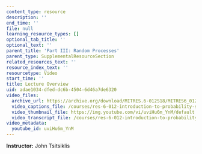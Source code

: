 ```yaml
---
content_type: resource
description: ''
end_time: ''
file: null
learning_resource_types: []
optional_tab_title: ''
optional_text: ''
parent_title: 'Part III: Random Processes'
parent_type: SupplementalResourceSection
related_resources_text: ''
resource_index_text: ''
resourcetype: Video
start_time: ''
title: Lecture Overview
uid: adae1034-dfed-dc6b-4504-6d46a7de6320
video_files:
  archive_url: https://archive.org/download/MITRES.6-012S18/MITRES6_012S18_L25-02_300k.mp4
  video_captions_file: /courses/res-6-012-introduction-to-probability-spring-2018/8b96bc497d4955f3b9b68536b97b5e36_uviHu6m_YnM.vtt
  video_thumbnail_file: https://img.youtube.com/vi/uviHu6m_YnM/default.jpg
  video_transcript_file: /courses/res-6-012-introduction-to-probability-spring-2018/f804f56495dfca73c62d4e6a0a061546_uviHu6m_YnM.pdf
video_metadata:
  youtube_id: uviHu6m_YnM
---
```


**Instructor:** John Tsitsiklis